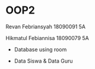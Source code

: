 # OOP2
Revan Febriansyah 18090091 5A

Hikmatul Febiannisa 18090079 5A

- Database using room

- Data Siswa & Data Guru